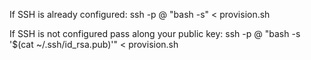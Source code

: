 If SSH is already configured: 
ssh -p <port> <user>@<host> "bash -s" < provision.sh

If SSH is not configured pass along your public key:
ssh -p <port> <user>@<host> "bash -s '$(cat ~/.ssh/id_rsa.pub)'" < provision.sh